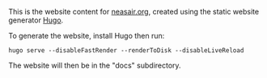 This is the website content for [neasair.org](https://neasair.org),
created using the static website generator [Hugo](https://gohugo.io).

To generate the website, install Hugo then run:

```
hugo serve --disableFastRender --renderToDisk --disableLiveReload
```

The website will then be in the "docs" subdirectory.

